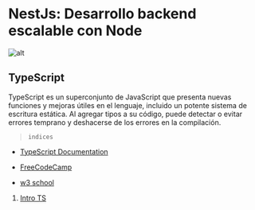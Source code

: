 # NestJs: Desarrollo backend escalable con Node

![alt](https://mir-s3-cdn-cf.behance.net/project_modules/max_1200/8fcbf874182713.5c254609b1b19.png)


## TypeScript

TypeScript es un superconjunto de JavaScript que presenta nuevas funciones y mejoras útiles en el lenguaje, incluido un potente sistema de escritura estática. Al agregar tipos a su código, puede detectar o evitar errores temprano y deshacerse de los errores en la compilación.

> `indices` 

* [TypeScript Documentation](https://www.typescriptlang.org/docs/)

* [FreeCodeCamp](https://www.freecodecamp.org/news/learn-typescript-beginners-guide/)

* [w3 school](https://www.w3schools.com/typescript/)

1. [Intro TS](https://github.com/hgoo150925/nestJS-curso/tree/main/01-intro-typescript)